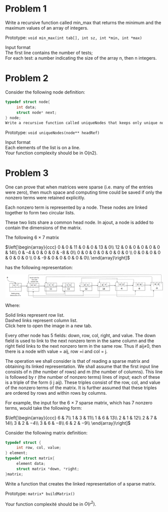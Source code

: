 # Problem 1

Write a recursive function called min_max that returns the minimum and the maximum values of an array of integers.  

Prototype: `void min_max(int tab[], int sz, int *min, int *max)`

Input format  
The first line contains the number of tests;  
For each test: a number indicating the size of the array n, then n integers.

# Problem 2

Consider the following node definition:
```C
typedef struct node{
     int data;
     struct node* next;
} node;
Write a recursive function called uniqueNodes that keeps only unique nodes in the list.
```
Prototype: `void uniqueNodes(node** headRef)`

Input format  
Each elements of the list is on a line.  
Your function complexity should be in O(n2).

# Problem 3

One can prove that when matrices were sparse (i.e. many of the entries were zero), then much space and computing time could be saved if only the nonzero terms were retained explicitly.

Each nonzero term is represented by a node. These nodes are linked together to form two circular lists. 

These two lists share a common head node. In ajout, a node is added to contain the dimensions of the matrix. 

The following 6 × 7 matrix

$\left[\begin{array}{ccc}
0 & 0 & 11 & 0 & 0 & 13 & 0\\
12 & 0 & 0 & 0 & 0 & 0 & 14\\
0 & -4 & 0 & 0 & 0 & -8 & 0\\
0 & 0 & 0 & 0 & 0 & 0 & 0 \\
0 & 0 & 0 & 0 & 0 & 0 & 0 \\
0 & -9 & 0 & 0 & 0 & 0 & 0\\
\end{array}\right]$

has the following representation:

![clarification image](./problem_3.png)

Where:

Solid links represent row list.  
Dashed links represent column list.  
Click here to open the image in a new tab.

Every other node has 5 fields: down, row, col, right, and value. The down field is used to link to the next nonzero term in the same column and the right field links to the next nonzero term in the same row. Thus if aij≠0, then there is a node with value = aij, row =i and col = j. 

The operation we shall consider is that of reading a sparse matrix and obtaining its linked representation. We shall assume that the first input line consists of n (the number of rows) and m (the number of columns). This line is followed by r (the number of nonzero terms) lines of input; each of these is a triple of the form (i j aij). These triples consist of the row, col, and value of the nonzero terms of the matrix. It is further assumed that these triples are ordered by rows and within rows by columns.

For example, the input for the 6 × 7  sparse matrix, which has 7 nonzero terms, would take the following form:

$\left[\begin{array}{ccc}
6 & 7\\
1 & 3 & 11\\
1 & 6 & 13\\
2 & 1 & 12\\
2 & 7 & 14\\
3 & 2 & −4\\
3 & 6 & −8\\
6 & 2 & −9\\
\end{array}\right]$

Consider the following matrix definition:

```C
typedef struct {
     int row, col, value;
} element;
typedef struct matrix{
     element data;
     struct matrix *down, *right;
}matrix;
```
Write a function that creates the linked representation of a sparse matrix.

Prototype: `matrix* buildMatrix()`

Your function complexité should be in $O(r^2)$.

